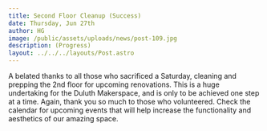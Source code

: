 ```yaml
---
title: Second Floor Cleanup (Success)
date: Thursday, Jun 27th
author: HG
image: /public/assets/uploads/news/post-109.jpg
description: (Progress)
layout: ../../../layouts/Post.astro
---
```


A belated thanks to all those who sacrificed a Saturday, cleaning and prepping the 2nd floor for upcoming renovations. This is a huge undertaking for the Duluth Makerspace, and is only to be achieved one step at a time. Again, thank you so much to those who volunteered. Check the calendar for upcoming events that will help increase the functionality and aesthetics of our amazing space.
